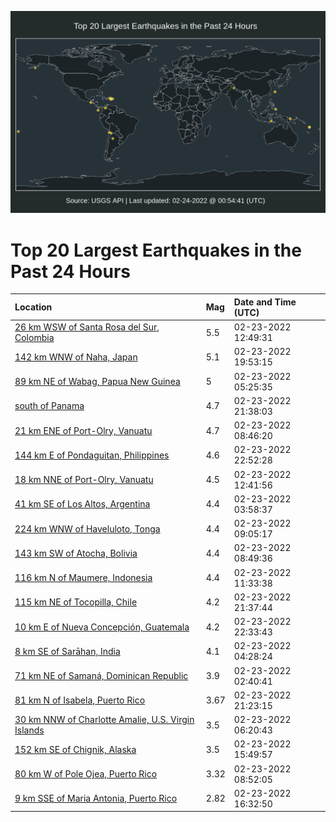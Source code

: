 ![Map](./map.png)

# Top 20 Largest Earthquakes in the Past 24 Hours

| Location | Mag | Date and Time (UTC) |
|:---|:---|:---|
| [26 km WSW of Santa Rosa del Sur, Colombia](https://earthquake.usgs.gov/earthquakes/eventpage/us7000gn6g) | 5.5 | 02-23-2022 12:49:31 |
| [142 km WNW of Naha, Japan](https://earthquake.usgs.gov/earthquakes/eventpage/us6000gzll) | 5.1 | 02-23-2022 19:53:15 |
| [89 km NE of Wabag, Papua New Guinea](https://earthquake.usgs.gov/earthquakes/eventpage/us7000gn4g) | 5 | 02-23-2022 05:25:35 |
| [south of Panama](https://earthquake.usgs.gov/earthquakes/eventpage/us6000gzm5) | 4.7 | 02-23-2022 21:38:03 |
| [21 km ENE of Port-Olry, Vanuatu](https://earthquake.usgs.gov/earthquakes/eventpage/us7000gn5d) | 4.7 | 02-23-2022 08:46:20 |
| [144 km E of Pondaguitan, Philippines](https://earthquake.usgs.gov/earthquakes/eventpage/us6000gzna) | 4.6 | 02-23-2022 22:52:28 |
| [18 km NNE of Port-Olry, Vanuatu](https://earthquake.usgs.gov/earthquakes/eventpage/us7000gn6e) | 4.5 | 02-23-2022 12:41:56 |
| [41 km SE of Los Altos, Argentina](https://earthquake.usgs.gov/earthquakes/eventpage/us7000gn3z) | 4.4 | 02-23-2022 03:58:37 |
| [224 km WNW of Haveluloto, Tonga](https://earthquake.usgs.gov/earthquakes/eventpage/us7000gn5j) | 4.4 | 02-23-2022 09:05:17 |
| [143 km SW of Atocha, Bolivia](https://earthquake.usgs.gov/earthquakes/eventpage/us7000gn5c) | 4.4 | 02-23-2022 08:49:36 |
| [116 km N of Maumere, Indonesia](https://earthquake.usgs.gov/earthquakes/eventpage/us7000gn66) | 4.4 | 02-23-2022 11:33:38 |
| [115 km NE of Tocopilla, Chile](https://earthquake.usgs.gov/earthquakes/eventpage/us6000gzm3) | 4.2 | 02-23-2022 21:37:44 |
| [10 km E of Nueva Concepción, Guatemala](https://earthquake.usgs.gov/earthquakes/eventpage/us6000gzn7) | 4.2 | 02-23-2022 22:33:43 |
| [8 km SE of Sarāhan, India](https://earthquake.usgs.gov/earthquakes/eventpage/us7000gn46) | 4.1 | 02-23-2022 04:28:24 |
| [71 km NE of Samaná, Dominican Republic](https://earthquake.usgs.gov/earthquakes/eventpage/pr2022054000) | 3.9 | 02-23-2022 02:40:41 |
| [81 km N of Isabela, Puerto Rico](https://earthquake.usgs.gov/earthquakes/eventpage/pr2022054002) | 3.67 | 02-23-2022 21:23:15 |
| [30 km NNW of Charlotte Amalie, U.S. Virgin Islands](https://earthquake.usgs.gov/earthquakes/eventpage/pr2022054001) | 3.5 | 02-23-2022 06:20:43 |
| [152 km SE of Chignik, Alaska](https://earthquake.usgs.gov/earthquakes/eventpage/us7000gn8x) | 3.5 | 02-23-2022 15:49:57 |
| [80 km W of Pole Ojea, Puerto Rico](https://earthquake.usgs.gov/earthquakes/eventpage/pr71336818) | 3.32 | 02-23-2022 08:52:05 |
| [9 km SSE of Maria Antonia, Puerto Rico](https://earthquake.usgs.gov/earthquakes/eventpage/pr71336903) | 2.82 | 02-23-2022 16:32:50 |
